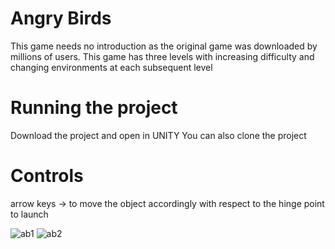 # Angry Birds
This game needs no introduction as the original game was downloaded by millions of users. This game has three levels with increasing difficulty and changing environments at each subsequent level

# Running the project
Download the project and open in UNITY
You can also clone the project

# Controls

arrow keys -> to move the object accordingly with respect to the hinge point to launch


![ab1](https://user-images.githubusercontent.com/60841984/120447458-0c19c380-c3a4-11eb-8fae-301561218058.jpg)
![ab2](https://user-images.githubusercontent.com/60841984/120447475-11770e00-c3a4-11eb-9926-a39d51232ddc.jpg)




